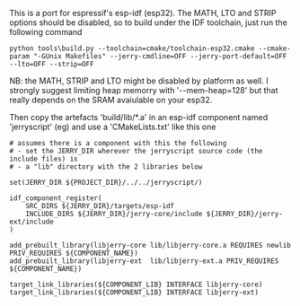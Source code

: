 This is a port for espressif's esp-idf (esp32). The MATH, LTO and STRIP options should be disabled, so to build under the IDF toolchain, just run the following command

```
python tools\build.py --toolchain=cmake/toolchain-esp32.cmake --cmake-param "-GUnix Makefiles" --jerry-cmdline=OFF --jerry-port-default=OFF --lto=OFF --strip=OFF
```

NB: the MATH, STRIP and LTO might be disabled by platform as well. I strongly suggest limiting heap memorry with '--mem-heap=128' but that really depends on the SRAM avaiulable on your esp32.

Then copy the artefacts 'build/lib/\*.a' in an esp-idf component named 'jerryscript' (eg) and use a 'CMakeLists.txt' like this one

```
# assumes there is a component with this the following
# - set the JERRY_DIR wherever the jerryscript source code (the include files) is
# - a "lib" directory with the 2 libraries below

set(JERRY_DIR ${PROJECT_DIR}/../../jerryscript/)

idf_component_register(
	SRC_DIRS ${JERRY_DIR}/targets/esp-idf
	INCLUDE_DIRS ${JERRY_DIR}/jerry-core/include ${JERRY_DIR}/jerry-ext/include
)

add_prebuilt_library(libjerry-core lib/libjerry-core.a REQUIRES newlib PRIV_REQUIRES ${COMPONENT_NAME})
add_prebuilt_library(libjerry-ext  lib/libjerry-ext.a PRIV_REQUIRES ${COMPONENT_NAME})

target_link_libraries(${COMPONENT_LIB} INTERFACE libjerry-core)
target_link_libraries(${COMPONENT_LIB} INTERFACE libjerry-ext)
```
